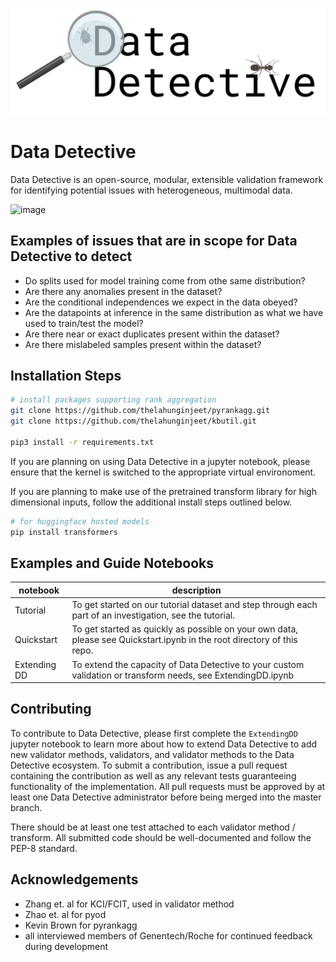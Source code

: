 ![Data Detective logo](DD_im.png)

# Data Detective

Data Detective is an open-source, modular, extensible validation framework for identifying potential issues with heterogeneous, multimodal data.

![image](https://github.com/gred-ecdi/datadetective/assets/97565124/53b70eab-3b38-44e9-bafa-ff660d959f7e)

## Examples of issues that are in scope for Data Detective to detect
- Do splits used for model training come from othe same distribution?
- Are there any anomalies present in the dataset?
- Are the conditional independences we expect in the data obeyed?
- Are the datapoints at inference in the same distribution as what we have used to train/test the model?
- Are there near or exact duplicates present within the dataset?
- Are there mislabeled samples present within the dataset?

## Installation Steps

```bash
# install packages supporting rank aggregation
git clone https://github.com/thelahunginjeet/pyrankagg.git
git clone https://github.com/thelahunginjeet/kbutil.git

pip3 install -r requirements.txt
```

[# install all other packages]: #
[virtualenv dd_env -p python3.10]: #
[source dd_env/bin/activate]: #
[pip3 install -r requirements.txt]: #
[dd_env/bin/python -m ipykernel install --name=dd_env]: #

If you are planning on using Data Detective in a jupyter notebook, please ensure that the kernel is switched to the appropriate virtual environoment.

If you are planning to make use of the pretrained transform library for high dimensional inputs, follow the additional install steps outlined below.

```bash
# for huggingface hosted models
pip install transformers
```

## Examples and Guide Notebooks
| notebook | description |
| ----- | ----- |
| Tutorial | To get started on our tutorial dataset and step through each part of an investigation, see the tutorial. |
| Quickstart | To get started as quickly as possible on your own data, please see Quickstart.ipynb in the root directory of this repo. |
| Extending DD | To extend the capacity of Data Detective to your custom validation or transform needs, see ExtendingDD.ipynb |


## Contributing

To contribute to Data Detective, please first complete the `ExtendingDD` jupyter notebook to learn more about 
how to extend Data Detective to add new validator methods, validators, and validator methods to the Data Detective 
ecosystem. To submit a contribution, issue a pull request containing the contribution as well as any relevant
tests guaranteeing functionality of the implementation. All pull requests must be approved by at least one Data Detective 
administrator before being merged into the master branch. 

There should be at least one test attached to each validator method / transform. All submitted code should be 
well-documented and follow the PEP-8 standard. 

## Acknowledgements

- Zhang et. al for KCI/FCIT, used in validator method
- Zhao et. al for pyod
- Kevin Brown for pyrankagg
- all interviewed members of Genentech/Roche for continued feedback during development 
